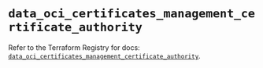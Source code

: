 # `data_oci_certificates_management_certificate_authority`

Refer to the Terraform Registry for docs: [`data_oci_certificates_management_certificate_authority`](https://registry.terraform.io/providers/oracle/oci/6.18.0/docs/data-sources/certificates_management_certificate_authority).
